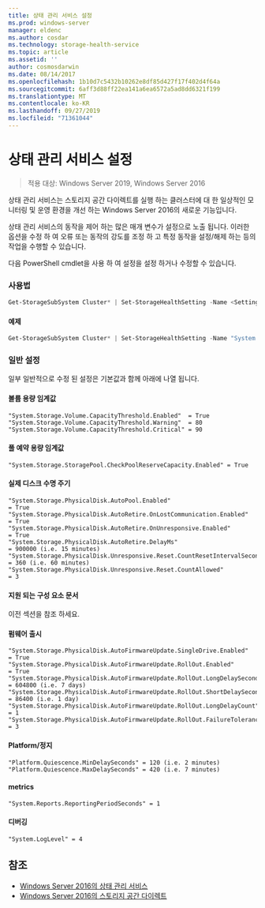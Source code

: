 ```yaml
---
title: 상태 관리 서비스 설정
ms.prod: windows-server
manager: eldenc
ms.author: cosdar
ms.technology: storage-health-service
ms.topic: article
ms.assetid: ''
author: cosmosdarwin
ms.date: 08/14/2017
ms.openlocfilehash: 1b10d7c5432b10262e8df85d427f17f402d4f64a
ms.sourcegitcommit: 6aff3d88ff22ea141a6ea6572a5ad8dd6321f199
ms.translationtype: MT
ms.contentlocale: ko-KR
ms.lasthandoff: 09/27/2019
ms.locfileid: "71361044"
---
```

# <a name="health-service-settings"></a>상태 관리 서비스 설정
> 적용 대상: Windows Server 2019, Windows Server 2016

상태 관리 서비스는 스토리지 공간 다이렉트를 실행 하는 클러스터에 대 한 일상적인 모니터링 및 운영 환경을 개선 하는 Windows Server 2016의 새로운 기능입니다.

상태 관리 서비스의 동작을 제어 하는 많은 매개 변수가 설정으로 노출 됩니다. 이러한 옵션을 수정 하 여 오류 또는 동작의 강도를 조정 하 고 특정 동작을 설정/해제 하는 등의 작업을 수행할 수 있습니다.

다음 PowerShell cmdlet을 사용 하 여 설정을 설정 하거나 수정할 수 있습니다.

### <a name="usage"></a>사용법

```PowerShell
Get-StorageSubSystem Cluster* | Set-StorageHealthSetting -Name <SettingName> -Value <Value>  
```

#### <a name="example"></a>예제

```PowerShell
Get-StorageSubSystem Cluster* | Set-StorageHealthSetting -Name "System.Storage.Volume.CapacityThreshold.Warning" -Value 70
```

### <a name="common-settings"></a>일반 설정

일부 일반적으로 수정 된 설정은 기본값과 함께 아래에 나열 됩니다.

#### <a name="volume-capacity-threshold"></a>볼륨 용량 임계값

```
"System.Storage.Volume.CapacityThreshold.Enabled"  = True
"System.Storage.Volume.CapacityThreshold.Warning"  = 80
"System.Storage.Volume.CapacityThreshold.Critical" = 90
```

#### <a name="pool-reserve-capacity-threshold"></a>풀 예약 용량 임계값

```
"System.Storage.StoragePool.CheckPoolReserveCapacity.Enabled" = True
```

#### <a name="physical-disk-lifecycle"></a>실제 디스크 수명 주기

```
"System.Storage.PhysicalDisk.AutoPool.Enabled"                             = True
"System.Storage.PhysicalDisk.AutoRetire.OnLostCommunication.Enabled"       = True
"System.Storage.PhysicalDisk.AutoRetire.OnUnresponsive.Enabled"            = True
"System.Storage.PhysicalDisk.AutoRetire.DelayMs"                           = 900000 (i.e. 15 minutes)
"System.Storage.PhysicalDisk.Unresponsive.Reset.CountResetIntervalSeconds" = 360 (i.e. 60 minutes)
"System.Storage.PhysicalDisk.Unresponsive.Reset.CountAllowed"              = 3
```

#### <a name="supported-components-document"></a>지원 되는 구성 요소 문서

이전 섹션을 참조 하세요.

#### <a name="firmware-rollout"></a>펌웨어 출시

```
"System.Storage.PhysicalDisk.AutoFirmwareUpdate.SingleDrive.Enabled"       = True
"System.Storage.PhysicalDisk.AutoFirmwareUpdate.RollOut.Enabled"           = True
"System.Storage.PhysicalDisk.AutoFirmwareUpdate.RollOut.LongDelaySeconds"  = 604800 (i.e. 7 days)
"System.Storage.PhysicalDisk.AutoFirmwareUpdate.RollOut.ShortDelaySeconds" = 86400 (i.e. 1 day)
"System.Storage.PhysicalDisk.AutoFirmwareUpdate.RollOut.LongDelayCount"    = 1
"System.Storage.PhysicalDisk.AutoFirmwareUpdate.RollOut.FailureTolerance"  = 3
```

#### <a name="platform--quiescence"></a>Platform/정지

```
"Platform.Quiescence.MinDelaySeconds" = 120 (i.e. 2 minutes)
"Platform.Quiescence.MaxDelaySeconds" = 420 (i.e. 7 minutes)
```

#### <a name="metrics"></a>metrics

```
"System.Reports.ReportingPeriodSeconds" = 1
```

#### <a name="debugging"></a>디버깅

```
"System.LogLevel" = 4
```

## <a name="see-also"></a>참조

- [Windows Server 2016의 상태 관리 서비스](health-service-overview.md)
- [Windows Server 2016의 스토리지 공간 다이렉트](../storage/storage-spaces/storage-spaces-direct-overview.md)
